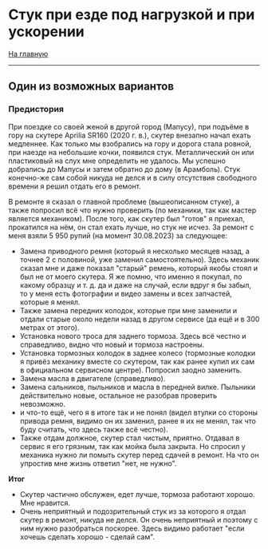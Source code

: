 # Стук при езде под нагрузкой и при ускорении
[На главную](../../README.md)
___
## Один из возможных вариантов
### Предистория
При поездке со своей женой в другой город (Мапусу), при подъёме в гору на скутере Aprilia SR160 (2020 г. в.), скутер внезапно начал ехать медленнее. Как только мы взобрались на гору и дорога стала ровной, при наезде на небольшие кочки, появился стук. Металлический он или пластиковый на слух мне определить не удалось. Мы успешно добрались до Мапусы и затем обратно до дому (в Арамболь). Стук конечно-же сам собой никуда не делся и в силу отсутствия свободного времени я решил отдать его в ремонт.

В ремонте я сказал о главной проблеме (вышеописанном стуке), а также попросил всё что нужно проверить (по механики, так как мастер является механиком). После того, как скутер был "готов" я приехал, прокатился на нём, он стал ехать лучше, но стук не исчез. За ремонт с меня взяли 5 950 рупий (на момент 30.08.2023) за следующее:
- Замена приводного ремня (который я несколько месяцев назад, а точнее 2 с половиной, уже заменил самостоятельно). Здесь механик сказал мне и даже показал "старый" ремень, который якобы стоял и был не от моего скутера. Я же помню, что именно я покупал, по какому образцу и т. д. да и даже на случай, если вдруг я бы забыл, то у меня есть фотографии и видео замены и всех запчастей, которые я менял.
- Также замена передних колодок, которые при мне заменили и отдали старые около недели назад в другом сервисе (да ещё и в 300 метрах от этого).
- Установка нового троса для заднего тормоза. Здесь всё честно и справедливо, видно что новый и тормоза настроены.
- Установка тормозных колодок в заднее колесо (тормозные колодки я привёз механику вместе со скутером, так как ранее купил их сам в официальном сервисном центре). Попросил заодно заменить.
- Замена масла в двигателе (справедливо).
- Замена сальников, пыльников и масла в передней вилке. Пыльники действительно новые, остальное не разобрав проверить невозможно.
- и что-то ещё, чего я в итоге так и не понял (видел втулки со стороны привода ремня, видимо он их заменил, ранее я их не менял, так что буду считать, что здесь также всё честно).
- Также отдам должное, скутер стал чистым, приятно. Отдавал в сервис я его грязным, так как мойка была закрыта. Но спросил у механика нужно ли помыть скутер перед сдачей в ремонт. На что он упростив мне жизнь ответил "нет, не нужно".

__Итог__
- Скутер частично обслужен, едет лучше, тормоза работают хорошо. Мне нравится.
- Очень неприятный и подозрительный стук из за которого я отдал скутер в ремонт, никуда не делся. Он очень неприятный и поэтому с ним нужно разобраться поскорее. Здесь видимо работает "если хочешь сделать хорошо - сделай сам".
